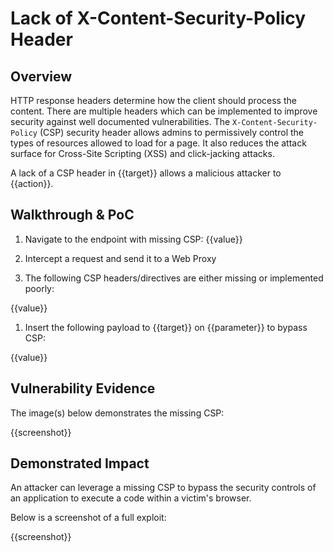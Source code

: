 # Lack of X-Content-Security-Policy Header 

## Overview

HTTP response headers determine how the client should process the content. There are multiple headers which can be implemented to improve security against well documented vulnerabilities. The `X-Content-Security-Policy` (CSP) security header allows admins to permissively control the types of resources allowed to load for a page. It also reduces the attack surface for Cross-Site Scripting (XSS) and click-jacking attacks.
 
A lack of a CSP header in {{target}} allows a malicious attacker to {{action}}.

## Walkthrough & PoC

1. Navigate to the endpoint with missing CSP: {{value}}

1. Intercept a request and send it to a Web Proxy

1. The following CSP headers/directives are either missing or implemented poorly:

{{value}}

1. Insert the following payload to {{target}} on {{parameter}} to bypass CSP:

{{value}}


## Vulnerability Evidence

The image(s) below demonstrates the missing CSP:

{{screenshot}}

## Demonstrated Impact

An attacker can leverage a missing CSP to bypass the security controls of an application to execute a code within a victim's browser.

Below is a screenshot of a full exploit: 

{{screenshot}}
